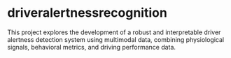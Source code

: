 # driveralertnessrecognition
This project explores the development of a robust and interpretable driver alertness detection system using multimodal data, combining physiological signals, behavioral metrics, and driving performance data.
